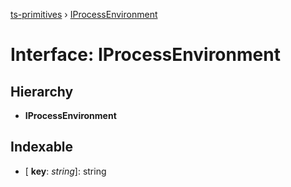 [ts-primitives](../README.md) › [IProcessEnvironment](iprocessenvironment.md)

# Interface: IProcessEnvironment

## Hierarchy

* **IProcessEnvironment**

## Indexable

* \[ **key**: *string*\]: string
